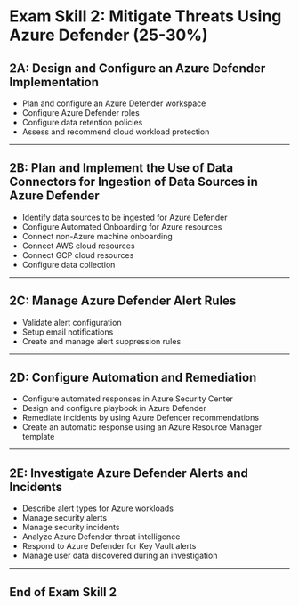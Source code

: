 # Exam Skill 2: Mitigate Threats Using Azure Defender (25-30%)

## 2A: Design and Configure an Azure Defender Implementation

- Plan and configure an Azure Defender workspace
- Configure Azure Defender roles
- Configure data retention policies
- Assess and recommend cloud workload protection

----

## 2B: Plan and Implement the Use of Data Connectors for Ingestion of Data Sources in Azure Defender

- Identify data sources to be ingested for Azure Defender
- Configure Automated Onboarding for Azure resources
- Connect non-Azure machine onboarding
- Connect AWS cloud resources
- Connect GCP cloud resources
- Configure data collection

----

## 2C: Manage Azure Defender Alert Rules

- Validate alert configuration
- Setup email notifications
- Create and manage alert suppression rules

----

## 2D: Configure Automation and Remediation

- Configure automated responses in Azure Security Center
- Design and configure playbook in Azure Defender
- Remediate incidents by using Azure Defender recommendations
- Create an automatic response using an Azure Resource Manager template

----

## 2E: Investigate Azure Defender Alerts and Incidents

- Describe alert types for Azure workloads
- Manage security alerts
- Manage security incidents
- Analyze Azure Defender threat intelligence
- Respond to Azure Defender for Key Vault alerts
- Manage user data discovered during an investigation

----

## End of Exam Skill 2
